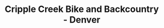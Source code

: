 ---
title: "Cripple Creek Bike and Backcountry - Denver"
url: /englewood/cripple-creek-bike-and-backcountry-denver/
shop: bicycle
---